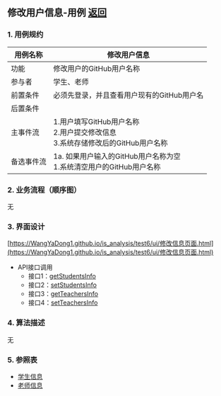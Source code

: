 ## 修改用户信息-用例 [返回](../README.md)

### 1. 用例规约

用例名称 | 修改用户信息
---|---
功能 | 修改用户的GitHub用户名称
参与者 | 学生、老师
前置条件 | 必须先登录，并且查看用户现有的GitHub用户名
后置条件 | 
主事件流 | 1.用户填写GitHub用户名称 <br> 2.用户提交修改信息 <br> 3.系统存储修改后的GitHub用户名称
备选事件流 | 1a. 如果用户输入的GitHub用户名称为空 <br> 1.系统清空用户的GitHub用户名称

### 2. 业务流程（顺序图）
无

### 3. 界面设计

[https://WangYaDong1.github.io/is_analysis/test6/ui/修改信息页面.html](https://WangYaDong1.github.io/is_analysis/test6/ui/修改信息页面.html)

- API接口调用
    - 接口1：[getStudentsInfo](../接口/getStudentInfo.md)
    - 接口2：[setStudentsInfo](../接口/setStudentInfo.md)
    - 接口3：[getTeachersInfo](../接口/getTeacherInfo.md)
    - 接口4：[setTeachersInfo](../接口/setTeacherInfo.md)

### 4. 算法描述
无


### 5. 参照表
- [学生信息](../数据库设计.md)
- [老师信息](../数据库设计.md)
